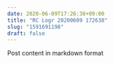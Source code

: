 ```yaml
---
date: 2020-06-09T17:26:38+09:00
title: "RC Logr 20200609 172638"
slug: "1591691198"
draft: false
---
```


Post content in markdown format
